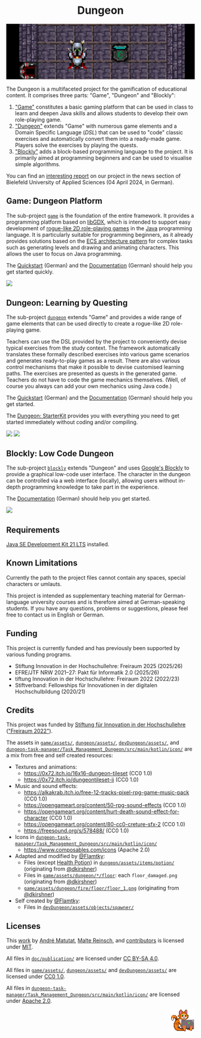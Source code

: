 
<!-- pandoc -s -f markdown -t markdown --columns=94 --reference-links=true README.md -->

<h1 align="center">Dungeon</h1>
<p align="center"><img src="https://github.com/Dungeon-CampusMinden/Dungeon/blob/master/doc/img/banner.png?raw=true" alt="Banner"></p>

The Dungeon is a multifaceted project for the gamification of educational content. It
comprises three parts: "Game", "Dungeon" and "Blockly":

1.  ["Game"] constitutes a basic gaming platform that can be used in class to learn and deepen
    Java skills and allows students to develop their own role-playing game.
2.  ["Dungeon"] extends "Game" with numerous game elements and a Domain Specific Language
    (*DSL*) that can be used to "code" classic exercises and automatically convert them into a
    ready-made game. Players solve the exercises by playing the quests.
3.  ["Blockly"] adds a block-based programming language to the project. It is primarily aimed
    at programming beginners and can be used to visualise simple algorithms.

You can find an [interesting report] on our project in the news section of Bielefeld
University of Applied Sciences (04 April 2024, in German).

## Game: Dungeon Platform

The sub-project [`game`] is the foundation of the entire framework. It provides a programming
platform based on [libGDX], which is intended to support easy development of [rogue-like 2D
role-playing games] in the [Java] programming language. It is particularly suitable for
programming beginners, as it already provides solutions based on the [ECS architecture
pattern] for complex tasks such as generating levels and drawing and animating characters.
This allows the user to focus on Java programming.

The [Quickstart] (German) and the [Documentation] (German) should help you get started
quickly.

![][1]

## Dungeon: Learning by Questing

The sub-project [`dungeon`] extends "Game" and provides a wide range of game elements that can
be used directly to create a rogue-like 2D role-playing game.

Teachers can use the DSL provided by the project to conveniently devise typical exercises from
the study context. The framework automatically translates these formally described exercises
into various game scenarios and generates ready-to-play games as a result. There are also
various control mechanisms that make it possible to devise customised learning paths. The
exercises are presented as quests in the generated game. Teachers do not have to code the game
mechanics themselves. (Well, of course you always can add your own mechanics using Java code.)

The [Quickstart][2] (German) and the [Documentation][3] (German) should help you get started.

The [Dungeon: StarterKit] provides you with everything you need to get started immediately
without coding and/or compiling.

![][4] ![][5]

## Blockly: Low Code Dungeon

The sub-project [`blockly`] extends "Dungeon" and uses [Google's Blockly] to provide a
graphical low-code user interface. The character in the dungeon can be controlled via a web
interface (locally), allowing users without in-depth programming knowledge to take part in the
experience.

The [Documentation][6] (German) should help you get started.

![][7]

## Requirements

[Java SE Development Kit 21 LTS] installed.

## Known Limitations

Currently the path to the project files cannot contain any spaces, special characters or
umlauts.

This project is intended as supplementary teaching material for German-language university
courses and is therefore aimed at German-speaking students. If you have any questions,
problems or suggestions, please feel free to contact us in English or German.

## Funding

This project is currently funded and has previously been supported by various funding programs.

- Stiftung Innovation in der Hochschullehre: Freiraum 2025 (2025/26)
- EFRE/JTF NRW 2021–27: Pakt für Informatik 2.0 (2025/26)
- tiftung Innovation in der Hochschullehre: Freiraum 2022 (2022/23)
- Stiftverband: Fellowships für Innovationen in der digitalen Hochschulbildung (2020/21)

## Credits

This project was funded by [Stiftung für Innovation in der Hochschullehre] (["Freiraum
2022"]).

The assets in [`game/assets/`], [`dungeon/assets/`], [`devDungeon/assets/`], and
[`dungeon-task-manager/Task_Management_Dungeon/src/main/kotlin/icon/`] are a mix from free and
self created resources:

-   Textures and animations:
    -   https://0x72.itch.io/16x16-dungeon-tileset (CC0 1.0)
    -   https://0x72.itch.io/dungeontileset-ii (CC0 1.0)
-   Music and sound effects:
    -   https://alkakrab.itch.io/free-12-tracks-pixel-rpg-game-music-pack (CC0 1.0)
    -   https://opengameart.org/content/50-rpg-sound-effects (CC0 1.0)
    -   https://opengameart.org/content/hurt-death-sound-effect-for-character (CC0 1.0)
    -   https://opengameart.org/content/80-cc0-creture-sfx-2 (CC0 1.0)
    -   https://freesound.org/s/578488/ (CC0 1.0)
-   Icons in [`dungeon-task-manager/Task_Management_Dungeon/src/main/kotlin/icon/`]
    -   https://www.composables.com/icons (Apache 2.0)
-   Adapted and modified by [\@Flamtky][]:
    -   Files (except [Health Potion]) in [`dungeon/assets/items/potion/`] (originating from
        [\@dkirshner])
    -   Files in [`game/assets/dungeon/*/floor`][]: each `floor_damaged.png` (originating from
        [\@dkirshner])
    -   [`game/assets/dungeon/fire/floor/floor_1.png`] (originating from [\@dkirshner])
-   Self created by [\@Flamtky][]:
    -   Files in [`devDungeon/assets/objects/spawner/`]

## Licenses

This [work] by [André Matutat], [Malte Reinsch], and [contributors] is licensed under [MIT].

All files in [`doc/publication/`] are licensed under [CC BY-SA 4.0].

All files in [`game/assets/`], [`dungeon/assets/`] and [`devDungeon/assets/`] are licensed
under [CC0 1.0].

All files in [`dungeon-task-manager/Task_Management_Dungeon/src/main/kotlin/icon/`] are
licensed under [Apache 2.0].

<p align="right"><img src="https://github.com/Dungeon-CampusMinden/Dungeon/blob/master/doc/img/logo/cat_logo_64x64.png?raw=true" alt="Banner"></p>

  ["Game"]: #game-dungeon-platform
  ["Dungeon"]: #dungeon-learning-by-questing
  ["Blockly"]: #blockly-low-code-dungeon
  [interesting report]: https://www.hsbi.de/presse/pressemitteilungen/informatik-studierende-am-campus-minden-entwickeln-2d-rollenspiel-zum-lehren-und-lernen
  [`game`]: game
  [libGDX]: https://github.com/libgdx/libgdx
  [rogue-like 2D role-playing games]: https://en.wikipedia.org/wiki/Roguelike
  [Java]: https://jdk.java.net/
  [ECS architecture pattern]: https://en.wikipedia.org/wiki/Entity_component_system
  [Quickstart]: game/doc/quickstart.md
  [Documentation]: game/doc/
  [1]: game/doc/img/monster.gif
  [`dungeon`]: dungeon
  [2]: dungeon/doc/quickstart.md
  [3]: dungeon/doc/
  [Dungeon: StarterKit]: https://github.com/Dungeon-CampusMinden/Dungeon-StarterKit
  [4]: dungeon/doc/dsl/img/quickstart_select_config_level.png
  [5]: dungeon/doc/dsl/img/quickstart_answer_menu.png
  [`blockly`]: blockly
  [Google's Blockly]: https://github.com/google/blockly
  [6]: blockly/doc/
  [7]: blockly/doc/img/examples/blockly_gif.gif
  [Java SE Development Kit 21 LTS]: https://jdk.java.net/21/
  [Stiftung für Innovation in der Hochschullehre]: https://stiftung-hochschullehre.de
  ["Freiraum 2022"]: https://stiftung-hochschullehre.de/foerderung/freiraum2022/
  [`game/assets/`]: game/assets/
  [`dungeon/assets/`]: dungeon/assets/
  [`devDungeon/assets/`]: devDungeon/assets/
  [`dungeon-task-manager/Task_Management_Dungeon/src/main/kotlin/icon/`]: dungeon-task-manager/Task_Management_Dungeon/src/main/kotlin/icon/
  [\@Flamtky]: https://github.com/Flamtky
  [Health Potion]: dungeon/assets/items/potion/health_potion.png
  [`dungeon/assets/items/potion/`]: dungeon/assets/items/potion/
  [`game/assets/dungeon/*/floor`]: game/assets/dungeon/
  [\@dkirshner]: https://github.com/dkirshner
  [`game/assets/dungeon/fire/floor/floor_1.png`]: game/assets/dungeon/fire/floor/floor_1.png
  [`devDungeon/assets/objects/spawner/`]: devDungeon/assets/objects/spawner/
  [work]: https://github.com/Dungeon-CampusMinden/Dungeon
  [André Matutat]: https://github.com/AMatutat
  [Malte Reinsch]: https://github.com/malt-r
  [contributors]: https://github.com/Dungeon-CampusMinden/Dungeon/graphs/contributors
  [MIT]: LICENSE.md
  [`doc/publication/`]: doc/publication/
  [CC BY-SA 4.0]: LICENSE-PAPER.md
  [CC0 1.0]: LICENSE-ASSETS.md
  [Apache 2.0]: LICENSE-ICONS.md
